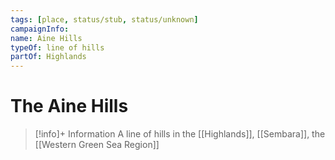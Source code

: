 ```yaml
---
tags: [place, status/stub, status/unknown]
campaignInfo:
name: Aine Hills
typeOf: line of hills
partOf: Highlands
---
```

# The Aine Hills
>[!info]+ Information
> A line of hills in the [[Highlands]], [[Sembara]], the [[Western Green Sea Region]]


